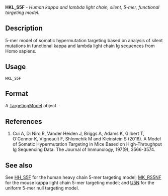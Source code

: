 





**HKL_S5F** - *Human kappa and lambda light chain, silent, 5-mer, functional targeting model.*

Description
--------------------

5-mer model of somatic hypermutation targeting based on analysis of silent mutations
in functional kappa and lambda light chain Ig sequences from Homo sapiens.


Usage
--------------------
```
HKL_S5F
```



Format
-------------------
A [TargetingModel](TargetingModel-class.md) object.

References
-------------------


1. Cui A, Di Niro R, Vander Heiden J, Briggs A, Adams K, Gilbert T, O'Connor K,
Vigneault F, Shlomchik M and Kleinstein S (2016). A Model of Somatic Hypermutation 
Targeting in Mice Based on High-Throughput Ig Sequencing Data. The Journal of 
Immunology, 197(9), 3566-3574.
 




See also
-------------------

See [HH_S5F](HH_S5F.md) for the human heavy chain 5-mer targeting model; 
[MK_RS5NF](MK_RS5NF.md) for the mouse kappa light chain 5-mer targeting model; 
and [U5N](U5N.md) for the uniform 5-mer null targeting model.



